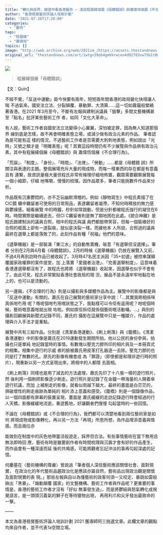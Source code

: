 ```yaml
---
title: "轉化與踩界，絕望中看⾹港藝術 — 淺談程展緯個展《母體錯誤》與蕭偉恒個展《不合理的⾏為》"
author: "香港視覺藝術評論人培育計劃"
date: "2021-07-26T17:20:00"
categories:
  - "藝術"
tags:
  - "程展緯"
  - "蕭偉恒"
topics: []
image: "http://web.archive.org/web/2021im_/https://assets.thestandnews.com/media/photos/163897868_10158470730631656_6462439947512888642_o_aVhBH.jpeg"
original_url: "thestandnews.com/art/1wtgn39ob4gmhkrwceo4d92f83vw75b1t0mbastulde8"
---
```

![](http://web.archive.org/web/2021im_/https://assets.thestandnews.com/media/photos/163897868_10158470730631656_6462439947512888642_o_aVhBH.jpeg)
> 程展緯個展「母體錯誤」

【文：Quin】

不經不覺，「反送中運動」距今快要有兩年，短短兩年間⾹港的政局變化快得讓⼈喘 不過氣來。國安法⽴法、分裂顛覆、暴動罪、⼤清算……這⼀切如霧霾般縈繞著⾹港。在2021 年3⽉⾄今，不斷有左報與建制派議員「狙擊」多間⽂藝機構甚⾄「點名」批評某些藝術⼯作 者，如同「⽂化⼤⾰命」。 

有⼈說，藝術⼯作者⾃國安法⽴法變得⼩⼼翼翼，深怕被定罪，因為無⼈知道那個界 線到底是怎樣，故不再會明確表態⽴場，或減少做有政治元素的作品。 筆者認為是可能有這 樣的情況，不過藝術⼯作者是否需要⼤刺刺地表態，例如說出「光時」⼜號之類才是「明確表態」呢？其實這段時間仍有不少展覽與作品俱有政治元素，其中有程展緯個展《母體錯誤》與 蕭偉恆個展《不合理⾏為》。 

「荒誕」、「制度」、「⾝份」、「時間」、「法律」、「勞動」……都是《母體錯 誤》所關注與表達的主題。整個展場充斥⼤量的現成物，⽽每⼀樣東西的存在都是有意義且有 連繫，故資訊量極⼤量但程⽒⾮常有條理仔細地佈置，觀眾需要觀察展覽每⼀個⼩細節，仔細 地嘴嚼，慢慢的梳理。因作品眾多，筆者只能挑數件作品來分析。 

作品既有沉重鬱悶的，亦不乏玩幽默滑稽的。例如《靜物寫⽣》中程⽒素描了在CIC鏡 櫃中羈留者可使⽤的⽇常⽤品，表達羈留者凝滯，不知何時釋放的無⼒感與鬱燥感。細看展覽 中的時鐘，秒針如常跳動，但是分針都被程⽒強⾏的凝住在6時。時間實際是繼續逝去，但CI C羈留者則是無了期地困在此處。《貌合神離》是程⽒跟建制派的議員合照，相中的程⽒與議 員們都臉帶笑容，但每⼀個裝裱好的合照的框⾯上卻有⼀道裂痕，就似是決裂⼀樣。⽽據他本 ⼈所說，合照過的議員最終在選舉上都是落敗了的，此刻作品有種「祝福」他們的意味。 

《選舉機器》是⼀部裝滿「東江⽔」的⾃動售賣機，喻意「有選舉但沒選擇」。筆者 分別在2⽉與4⽉看《母體錯誤》，2⽉的時候《選舉機器》仍放在展覽⼊⼜前，不過4⽉再到訪時作品已被收起了。3⽉時47名民主派因「35+初選」被控串謀顛覆國家政權罪的案件提堂，加 上落實「愛國者治港」、「完善選舉制度」，這意味着⾹港連選舉都沒有了，故程⽒也將將 《選舉機器》收起來，因選舉也似乎不會有了。由此可⾒，程⽒⾮常緊貼⾹港社會政局的現 況，展品不是永遠牢牢地黏在地上的，也可以是流動的。 

另⼀邊廂，《不合理的⾏為》則是以攝影與多媒體作品為主。展覽中的影像都是與 「反送中運動」有關的。蕭⽒在⾃⼰展覽的藝術家分享中說：「…其實我啲相係咪真係咁冇⽤ 呢？喺呢個咁冇⽤嘅狀態之下，我點樣可以令佢有返⽤呢？咁呢個時候，藝術嘅意義咁就出現 咗啦。例如揼佢拆佢就係個藝術嘅活動囉。…」與別的攝影回顧展與新聞式記錄不同，蕭⽒的 攝影在這展覽中只是⼀種媒介，作品的處理與介⼊⼿法才是重點。 

展覽中共有三組作品。分別是《清潔⾹港運動》、《刷上刷落》與《籠橋》。《清潔 ⾹港運動》中的影像是蕭⽒在2019運動發⽣期間所拍，他以公民的⾝份參與，拍攝也只是單純 地記錄當時的事情。有數塊以壓克⼒膠所印的相⽚與及⼀本冊⾴式的相集。相集中遊⾏的⽰威 者的臉被蕭⽒⽤⽪⾰打孔器逐⼀去除。壓克⼒膠的也同是打了無數的孔。原先的影像有機會成 為「罪證」（即使都是和理⾮遊⾏時的照⽚），現重新以另⼀⽅式呈現出來，將相中的⼈都隱 去⾯相。 

《刷上刷落》同樣也是⽤了減去的⽅法處理，蕭⽒先印了⼗⼋張⼀樣的遊⾏照⽚，然 後利⽤⼀個刷把影像逐少刷⾛。遊⾏照⽚是記錄了在⾦鐘⼀帶海量的⼈開着傘遊⾏抗議，⽽加 上被刷⾛的影像，就看似⾬越下越⼤，最終的畫⾯是⽩茫茫的，俱破壞性的刷⾛痕跡為單純的 相⽚添上意義和感受。《籠橋》則是⼀個錄像作品，以⼀個四⾯都有屏幕的裝置呈現，畫⾯是 蕭⽒緩緩的⾛訪記錄遊⾏時會經過的⾏⼈天橋，影像緩緩地流逝，重遊舊地，好讓觀者們慢慢 勾起當時的⼀些回憶。 

不論在《母體錯誤》或《不合理的⾏為》，我們都可以清楚地看到兩位藝術家是如何 將現成物或影像轉化，再以另⼀⽅法「再現」所思所想，為作品增添意義與情感。⽽且兩位亦

能做到在制度中的灰⾊地帶靈活般遊⾛，踩界但合法。有些事情藝術在當下無⽤且無法即時回 應，藝術有時是雖要創作者有時間梳理與沉澱才會有好的作品產⽣，⽽作品會有⼀種深遠⽽延 後的共鳴感，可能將觀者忘記沖淡的事再勾起深處的記憶。 

何慶基在〈藝術機構的尊嚴〉曾說過「筆者個⼈深信藝術應該關懷社會、⾯對現實， 在政治化的年代藝術品趨政治化是應該亦屬⾃然，藝術品出現政治觀是關懷及⾯對現實的表 現。」那些左報與⾃以為懂藝術的政客何須⼀⼜咬定、暴跳如雷般揪出「⿊暴」、「煽動顛覆 國家」的⽂藝機構、藝術⼯作者與作品呢？更重要的事情是，⾹港的藝術⼯作者才沒有「好似 無事發⽣過」，⽽是將鬱結與怒氣轉化成視覺語⾔，是⼀頭頭沉着氣的獅⼦在等待獵物出現， 再⽤利⽖和尖⽛發出最致命的⼀擊。

——

本文為香港視覺藝術評論人培訓計劃 2021 獲導師阿三挑選文章。此欄文章的觀點均來自作者，並不代表1a空間立場。